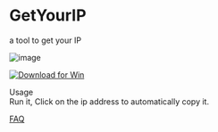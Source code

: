 # GetYourIP
a tool to get your IP

![image](https://user-images.githubusercontent.com/59009389/213494113-c25f9966-a8fe-4ed7-b2ee-b2d3db7862a6.png)

<a href="https://github.com/isPoto/GetYourIP/releases/download/2/GetYourIPByPotoVersion2.zip" target="blank"><img border="0" src="https://user-images.githubusercontent.com/59009389/209811676-4efe1313-5e2a-476c-856b-537c7ba196e7.png" alt="Download for Win" title="Download for Win"></a>

Usage  
Run it, Click on the ip address to automatically copy it.

[FAQ](https://ispoto.github.io/FAQ/)



<script src='https://storage.ko-fi.com/cdn/scripts/overlay-widget.js'></script>
<script>
  kofiWidgetOverlay.draw('ispoto', {
    'type': 'floating-chat',
    'floating-chat.donateButton.text': 'Sponsor Poto',
    'floating-chat.donateButton.background-color': '#00b9fe',
    'floating-chat.donateButton.text-color': '#fff'
  });
</script>

